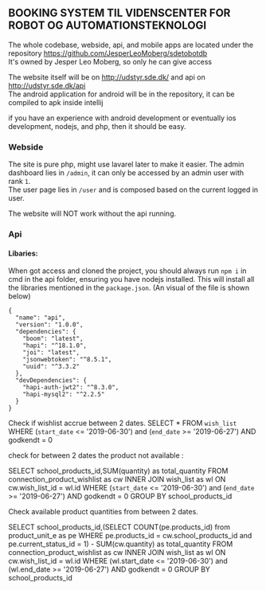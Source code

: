 ## BOOKING SYSTEM TIL VIDENSCENTER FOR ROBOT OG AUTOMATIONSTEKNOLOGI
The whole codebase, webside, api, and mobile apps are located under the repository https://github.com/JesperLeoMoberg/sdetobotdb<br>
It's owned by Jesper Leo Moberg, so only he can give access 

The website itself will be on http://udstyr.sde.dk/ and api on http://udstyr.sde.dk/api<br>
The android application for android will be in the repository, it can be compiled to apk inside intellij

if you have an experience with android development or eventually ios development, nodejs, and php, then it should be easy.
 <br> 


### Webside
 The site is pure php, might use lavarel later to make it easier.
 The admin dashboard lies in `/admin`, it can only be accessed by an admin user with rank `1`.<br>
 The user page lies in `/user` and is composed based on the current logged in user.
 
 The website will NOT work without the api running.
 
 
 ### Api
  #### Libaries: 
  When got access and cloned the project, you should always run `npm i` in cmd in the api folder, ensuring you have nodejs installed.
  This will install all the libraries mentioned in the `package.json`. (An visual of the file is shown below)
 ```
 {
   "name": "api",
   "version": "1.0.0",
   "dependencies": {
     "boom": "latest",
     "hapi": "^18.1.0",
     "joi": "latest",
     "jsonwebtoken": "^8.5.1",
     "uuid": "^3.3.2"
   },
   "devDependencies": {
     "hapi-auth-jwt2": "^8.3.0",
     "hapi-mysql2": "^2.2.5"
   }
 }
 ```

  Check if wishlist accrue between 2 dates.
    SELECT * FROM `wish_list` WHERE (`start_date` <= '2019-06-30') and (`end_date` >= '2019-06-27') AND godkendt = 0
    

check for between 2 dates the product not available :

SELECT school_products_id,SUM(quantity) as total_quantity FROM connection_product_wishlist as cw
INNER JOIN wish_list as wl ON cw.wish_list_id = wl.id
WHERE (`start_date` <= '2019-06-30') and (`end_date` >= '2019-06-27') AND godkendt = 0
GROUP BY school_products_id
 

Check available product quantities from between 2 dates.

SELECT school_products_id,(SELECT COUNT(pe.products_id) from product_unit_e as pe WHERE pe.products_id = cw.school_products_id and pe.current_status_id = 1) - SUM(cw.quantity) as total_quantity FROM connection_product_wishlist as cw
INNER JOIN wish_list as wl ON cw.wish_list_id = wl.id
WHERE (wl.start_date <= '2019-06-30') and (wl.end_date >= '2019-06-27') AND godkendt = 0
GROUP BY school_products_id
